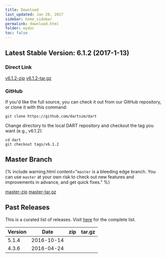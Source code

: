 ```yaml
---
title: Download
last_updated: Jan 20, 2017
sidebar: home_sidebar
permalink: download.html
folder: mydoc
toc: false
---
```


## Latest Stable Version: 6.1.2 (2017-1-13)

### Direct Link

<a href="https://github.com/dartsim/dart/archive/v6.1.2.zip" class="btn btn-default githubEditButton" role="button"><i class="fa fa-download fa-lg"></i> v6.1.2-zip</a>
<a href="https://github.com/dartsim/dart/archive/v6.1.2.tar.gz" class="btn btn-default githubEditButton" role="button"><i class="fa fa-download fa-lg"></i> v6.1.2-tar.gz</a>

### GitHub

If you'd like the full source, you can check it out from our GitHub repository, or clone it with this command:

```
git clone https://github.com/dartsim/dart
```

Change directory to the local DART repository and checkout the tag you want (e.g., v6.1.2):

```
cd dart
git checkout tags/v6.1.2
```

## Master Branch

{% include warning.html content="`master` is a bleeding edge branch. You can use `master` at your own risk to check out new features and improvements in advance, and get quick fixes." %}

<a href="https://github.com/dartsim/dart/zipball/master" class="btn btn-default githubEditButton" role="button"><i class="fa fa-download fa-lg"></i> master-zip</a>
<a href="https://github.com/dartsim/dart/tarball/master" class="btn btn-default githubEditButton" role="button"><i class="fa fa-download fa-lg"></i> master-tar.gz</a>

## Past Releases

This is a curated list of releases. Visit [here](https://github.com/dartsim/dart/releases) for the complete list.

| Version | Date       | zip | tar.gz |
| ------- | ---------- | --- | ------ |
| 5.1.4   | 2016-10-14 | <a href="https://github.com/dartsim/dart/archive/v5.1.4.zip"><i class="fa fa-download fa-lg"></i></a> | <a href="https://github.com/dartsim/dart/archive/v5.1.4.tar.gz"><i class="fa fa-download fa-lg"></i></a> |
| 4.3.6   | 2016-04-24 | <a href="https://github.com/dartsim/dart/archive/v4.3.6.zip"><i class="fa fa-download fa-lg"></i></a> | <a href="https://github.com/dartsim/dart/archive/v4.3.6.tar.gz"><i class="fa fa-download fa-lg"></i></a> |


